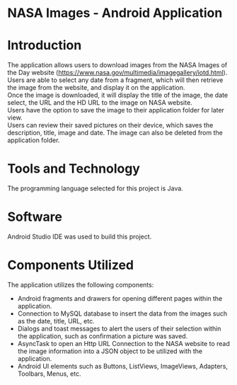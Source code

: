 # NASA Images - Android Application


# Introduction
The application allows users to download images from the NASA Images of the Day website (https://www.nasa.gov/multimedia/imagegallery/iotd.html).   
Users are able to select any date from a fragment, which will then retrieve the image from the website, and display it on the application.   
Once the image is downloaded, it will display the title of the image, the date select, the URL and the HD URL to the image on NASA website.   
Users have the option to save the image to their application folder for later view.    
Users can review their saved pictures on their device, which saves the description, title, image and date. The image can also be deleted from the application folder.    

# Tools and Technology
The programming language selected for this project is Java.   

# Software
Android Studio IDE was used to build this project.   

# Components Utilized
The application utilizes the following components:     
- Android fragments and drawers for opening different pages within the application. 
- Connection to MySQL database to insert the data from the images such as the date, title, URL, etc.  
- Dialogs and toast messages to alert the users of their selection within the application, such as confirmation a picture was saved.  
- AsyncTask to open an Http URL Connection to the NASA website to read the image information into a JSON object to be utilized with the application.  
- Android UI elements such as Buttons, ListViews, ImageViews, Adapters, Toolbars, Menus, etc. 
